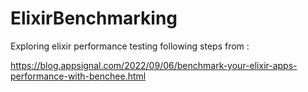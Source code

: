 # ElixirBenchmarking

Exploring elixir performance testing
following steps from :

https://blog.appsignal.com/2022/09/06/benchmark-your-elixir-apps-performance-with-benchee.html




